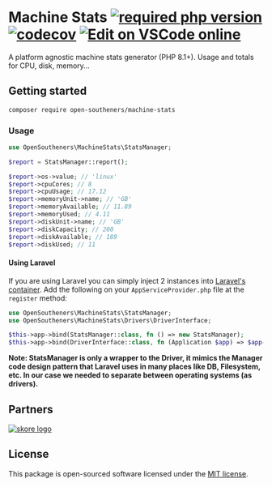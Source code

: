 Machine Stats [![required php version](https://img.shields.io/packagist/php-v/open-southeners/machine-stats)](https://www.php.net/supported-versions.php) [![codecov](https://codecov.io/gh/open-southeners/machine-stats/branch/main/graph/badge.svg?token=DGZOCVFLWR)](https://codecov.io/gh/open-southeners/machine-stats) [![Edit on VSCode online](https://img.shields.io/badge/vscode-edit%20online-blue?logo=visualstudiocode)](https://vscode.dev/github/open-southeners/machine-stats)
===

A platform agnostic machine stats generator (PHP 8.1+). Usage and totals for CPU, disk, memory...

## Getting started

```bash
composer require open-southeners/machine-stats
```

### Usage

```php
use OpenSoutheners\MachineStats\StatsManager;

$report = StatsManager::report();

$report->os->value; // 'linux'
$report->cpuCores; // 8
$report->cpuUsage; // 17.12
$report->memoryUnit->name; // 'GB'
$report->memoryAvailable; // 11.89
$report->memoryUsed; // 4.11
$report->diskUnit->name; // 'GB'
$report->diskCapacity; // 200
$report->diskAvailable; // 189
$report->diskUsed; // 11
```

#### Using Laravel

If you are using Laravel you can simply inject 2 instances into [Laravel's container](https://laravel.com/docs/10.x/container). Add the following on your `AppServiceProvider.php` file at the `register` method:

```php
use OpenSoutheners\MachineStats\StatsManager;
use OpenSoutheners\MachineStats\Drivers\DriverInterface;

$this->app->bind(StatsManager::class, fn () => new StatsManager);
$this->app->bind(DriverInterface::class, fn (Application $app) => $app->make(StatsManager::class)->getDriver());
```

**Note: StatsManager is only a wrapper to the Driver, it mimics the Manager code design pattern that Laravel uses in many places like DB, Filesystem, etc. In our case we needed to separate between operating systems (as drivers).**

## Partners

[![skore logo](https://github.com/open-southeners/partners/raw/main/logos/skore_logo.png)](https://getskore.com)

## License

This package is open-sourced software licensed under the [MIT license](https://opensource.org/licenses/MIT).
